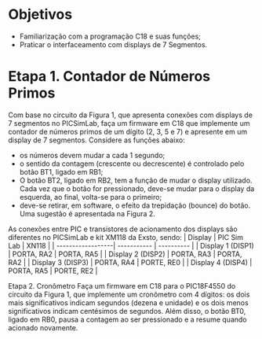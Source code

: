 # Objetivos
- Familiarização com a programação C18 e suas funções;
- Praticar o interfaceamento com displays de 7 Segmentos.

# Etapa 1. Contador de Números Primos
Com base no circuito da Figura 1, que apresenta conexões com displays de 7 segmentos no PICSimLab, faça um firmware em C18 que implemente um contador de números primos de um dígito (2, 3, 5 e 7) e apresente em um display de 7 segmentos. Considere as funções abaixo:
- os números devem mudar a cada 1 segundo;
- o sentido da contagem (crescente ou decrescente) é controlado pelo botão BT1, ligado em RB1;
- O botão BT2, ligado em RB2, tem a função de mudar o display utilizado. Cada vez que o botão for pressionado, deve-se mudar para o display da esquerda, ao final, volta-se para o primeiro;
- deve-se retirar, em software, o efeito da trepidação (bounce) do botão. Uma sugestão é apresentada na Figura 2.

As conexões entre PIC e transistores de acionamento dos displays são diferentes no PICSimLab e kit XM118 da Exsto, sendo:
| Display           | PIC Sim Lab | XN118      |
| ------------------| ----------- | ---------- |
| Display 1 (DISP1) | PORTA, RA2  | PORTA, RA5 |
| Display 2 (DISP2) | PORTA, RA3  | PORTA, RA2 |
| Display 3 (DISP3) | PORTA, RA4  | PORTE, RE0 |
| Display 4 (DISP4) | PORTA, RA5  | PORTE, RE2 |

Etapa 2. Cronômetro
Faça um firmware em C18 para o PIC18F4550 do circuito da Figura 1, que implemente um cronômetro com 4 dígitos: os dois mais significativos indicam segundos (dezena e unidade) e os dois menos significativos indicam centésimos de segundos. Além disso, o botão BT0, ligado em RB0, pausa a contagem ao ser pressionado e a resume quando acionado novamente.
